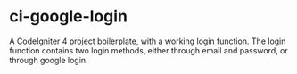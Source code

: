 # ci-google-login
A CodeIgniter 4 project boilerplate, with a working login function. The login function contains two login methods, either through email and password, or through google login.
